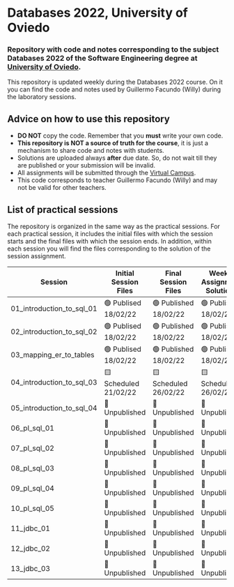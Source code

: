 # Databases 2022, University of Oviedo

### Repository with code and notes corresponding to the subject Databases 2022 of the Software Engineering degree at [University of Oviedo](https://uniovi.es).

This repository is updated weekly during the Databases 2022 course. On it you can find the code and notes used by Guillermo Facundo (Willy) during the laboratory sessions.

## Advice on how to use this repository
- **DO NOT** copy the code. Remember that you **must** write your own code.
- **This repository is NOT a source of truth for the course**, it is just a mechanism to share code and notes with students.
- Solutions are uploaded always **after** due date. So, do not wait till they are published or your submission will be invalid.
- All assignments will be submitted through the [Virtual Campus](https://campusvirtual.uniovi.es).
- This code corresponds to teacher Guillermo Facundo (Willy) and may not be valid for other teachers.


## List of practical sessions
The repository is organized in the same way as the practical sessions. For each practical session, it includes the initial files with which the session starts and the final files with which the session ends. In addition, within each session you will find the files corresponding to the solution of the session assignment.

|Session|Initial Session Files|Final Session Files|Weekly Assignment Solutions|
|-------|---------------------|---------------------|---------------------------|
|01_introduction_to_sql_01|🟢 Publised 18/02/22|🟢 Published 18/02/22|🟢 Published 18/02/22|
|02_introduction_to_sql_02|🟢 Publised 18/02/22|🟢 Published 18/02/22|🟢 Published 18/02/22|
|03_mapping_er_to_tables|🟢 Publised 18/02/22|🟢 Published 18/02/22|🟢 Published 18/02/22|
|04_introduction_to_sql_03|🟨 Scheduled 21/02/22|🟨 Scheduled 26/02/22|🟨 Scheduled 26/02/22|
|05_introduction_to_sql_04|🔻 Unpublished|🔻 Unpublished|🔻 Unpublished|
|06_pl_sql_01|🔻 Unpublished|🔻 Unpublished|🔻 Unpublished|
|07_pl_sql_02|🔻 Unpublished|🔻 Unpublished|🔻 Unpublished|
|08_pl_sql_03|🔻 Unpublished|🔻 Unpublished|🔻 Unpublished|
|09_pl_sql_04|🔻 Unpublished|🔻 Unpublished|🔻 Unpublished|
|10_pl_sql_05|🔻 Unpublished|🔻 Unpublished|🔻 Unpublished|
|11_jdbc_01|🔻 Unpublished|🔻 Unpublished|🔻 Unpublished|
|12_jdbc_02|🔻 Unpublished|🔻 Unpublished|🔻 Unpublished|
|13_jdbc_03|🔻 Unpublished|🔻 Unpublished|🔻 Unpublished|